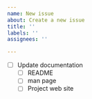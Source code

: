 ```yaml
---
name: New issue
about: Create a new issue
title: ''
labels: ''
assignees: ''

---
```


- [ ] Update documentation
   - [ ] README
   - [ ] man page
   - [ ] Project web site
